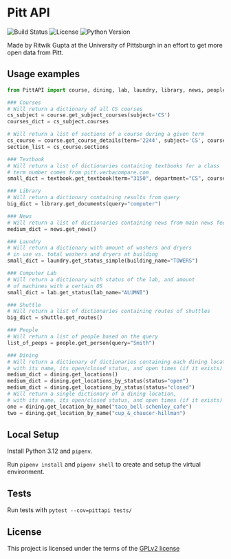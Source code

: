 # Pitt API

![Build Status](https://travis-ci.org/Pitt-CSC/PittAPI.svg?branch=master)
![License](https://img.shields.io/badge/license-GPLv2-blue.svg)
![Python Version](https://img.shields.io/badge/python-%3E%3D%203.6-green.svg)

Made by Ritwik Gupta at the University of Pittsburgh in an effort to get
more open data from Pitt.

## Usage examples

```python
from PittAPI import course, dining, lab, laundry, library, news, people, shuttle, textbook

### Courses
# Will return a dictionary of all CS courses
cs_subject = course.get_subject_courses(subject='CS')
courses_dict = cs_subject.courses

# Will return a list of sections of a course during a given term
cs_course = course.get_course_details(term='2244', subject='CS', course='1501')
section_list = cs_course.sections

### Textbook
# Will return a list of dictionaries containing textbooks for a class
# term number comes from pitt.verbacompare.com
small_dict = textbook.get_textbook(term="3150", department="CS", course="445", instructor="RAMIREZ")

### Library
# Will return a dictionary containing results from query
big_dict = library.get_documents(query="computer")

### News
# Will return a list of dictionaries containing news from main news feed
medium_dict = news.get_news()

### Laundry
# Will return a dictionary with amount of washers and dryers
# in use vs. total washers and dryers at building
small_dict = laundry.get_status_simple(building_name="TOWERS")

### Computer Lab
# Will return a dictionary with status of the lab, and amount
# of machines with a certain OS
small_dict = lab.get_status(lab_name="ALUMNI")

### Shuttle
# Will return a list of dictionaries containing routes of shuttles
big_dict = shuttle.get_routes()

### People
# Will return a list of people based on the query
list_of_peeps = people.get_person(query="Smith")

### Dining
# Will return a dictionary of dictionaries containing each dining location,
# with its name, its open/closed status, and open times (if it exists)
medium_dict = dining.get_locations()
medium_dict = dining.get_locations_by_status(status="open")
medium_dict = dining.get_locations_by_status(status="closed")
# Will return a single dictionary of a dining location,
# with its name, its open/closed status, and open times (if it exists)
one = dining.get_location_by_name("taco_bell-schenley_cafe")
two = dining.get_location_by_name("cup_&_chaucer-hillman")
```

## Local Setup
Install Python 3.12 and ``pipenv``.  
  
Run ``pipenv install`` and ``pipenv shell`` to create and setup the virtual environment.  

## Tests

Run tests with
  ``pytest --cov=pittapi tests/``

## License

This project is licensed under the terms of the [GPLv2 license](/LICENSE)
